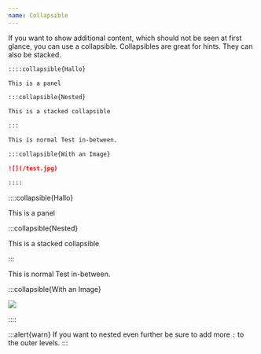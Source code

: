 ```yaml
---
name: Collapsible
---
```


If you want to show additional content, which should not be seen at
first glance, you can use a collapsible. Collapsibles are great for hints. They can also be stacked.

```md
::::collapsible{Hallo}

This is a panel

:::collapsible{Nested}

This is a stacked collapsible

:::

This is normal Test in-between.

:::collapsible{With an Image}

![](/test.jpg)

::::
```

::::collapsible{Hallo}

This is a panel

:::collapsible{Nested}

This is a stacked collapsible

:::

This is normal Test in-between.

:::collapsible{With an Image}

![](/test.jpg)

::::

:::alert{warn}
If you want to nested even further be sure to add more `:` to the outer levels.
:::
